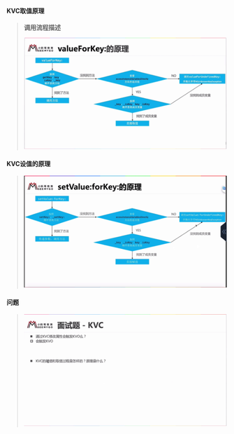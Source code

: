 #### **KVC取值原理**

> **调用流程描述**
>
> >
>
> ![](/assets/KVC02.png)

#### **KVC设值的原理**

> ![](/assets/KVC01.png)

#### 问题

> ![](/assets/KVC03.png)



